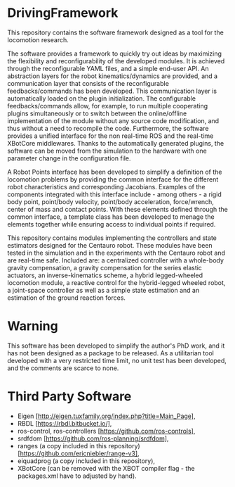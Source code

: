 # DrivingFramework

This repository contains the software framework designed as a tool for the locomotion research.  

The software provides a framework to quickly try out ideas by maximizing the flexibility and reconfigurability of the developed modules. It is achieved through the reconfigurable YAML files, and a simple end-user API.  An abstraction layers for the robot kinematics/dynamics are provided, and a communication layer that consists of the reconfigurable feedbacks/commands has been developed. This communication layer is automatically loaded on the plugin initialization. The configurable feedbacks/commands allow, for example, to run multiple cooperating plugins simultaneously or to switch between the online/offline implementation of the module without any source code modification, and thus without a need to recompile the code. Furthermore, the software provides a unified interface  for the non real-time ROS and the real-time XBotCore middlewares. Thanks to the automatically generated plugins, the software can be moved from the simulation to the hardware with one parameter change in the configuration file.

A Robot Points interface has been developed to simplify a definition of the locomotion problems by providing the common interface for the different robot characteristics and corresponding Jacobians. Examples of the components integrated with this interface include - among others - a rigid body point, point/body velocity, point/body acceleration, force/wrench,  center of mass and contact points. With these elements defined through the common interface, a template class has been developed to menage the elements together while ensuring access to individual points if required.

This repository contains modules implementing the controllers and state estimators designed for the Centauro robot. These modules have been tested in the simulation and in the experiments with the Centauro robot and are real-time safe. Included are: a centralized controller with a whole-body gravity compensation, a gravity compensation for the series elastic actuators, an inverse-kinematics scheme, a hybrid legged-wheeled locomotion module, a reactive control for the hybrid-legged wheeled robot, a joint-space controller as well as a simple state estimation and an estimation of the ground reaction forces.    

# Warning
This software has been developed to simplify the author's PhD work, and it has not been designed as a package to be released. As a utilitarian tool developed with a very restricted time limit, no unit test has been developed, and the comments are scarce to none.

# Third Party Software
* Eigen [http://eigen.tuxfamily.org/index.php?title=Main_Page], 
* RBDL [https://rbdl.bitbucket.io/],
* ros-control, ros-controllers [https://github.com/ros-controls], 
* srdfdom [https://github.com/ros-planning/srdfdom],
* ranges (a copy included in this repository) [https://github.com/ericniebler/range-v3],
* eiquadprog (a copy included in this repository),
* XBotCore (can be removed with the XBOT compiler flag - the packages.xml have to adjusted by hand).
